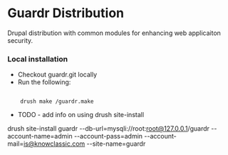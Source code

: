 # Guardr Distribution

Drupal distribution with common modules for enhancing web applicaiton security.

### Local installation

* Checkout guardr.git locally
* Run the following:
<code>
	drush make <path-to-moxart>/guardr.make <path-to-make-results>
</code>

* TODO - add info on using drush site-install

drush site-install guardr --db-url=mysqli://root:root@127.0.0.1/guardr --account-name=admin --account-pass=admin --account-mail=is@knowclassic.com --site-name=guardr
